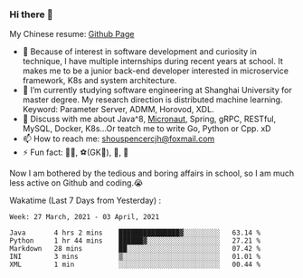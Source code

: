 ### Hi there 👋

My Chinese resume: [Github Page](https://spencercjh.github.io/resume/)

- 🔭 Because of interest in software development and curiosity in technique, I have multiple internships during recent years at school. It makes me to be a junior back-end developer interested in microservice framework, K8s and system architecture.
- 🌱 I’m currently studying software engineering at Shanghai University for master degree. My research direction is distributed machine learning. Keyword: Parameter Server, ADMM, Horovod, XDL.
- 💬 Discuss with me about Java^8, [Micronaut](http://micronaut.io/), Spring, gRPC, RESTful, MySQL, Docker, K8s...Or teatch me to write Go, Python or Cpp. xD
- 📫 How to reach me: shouspencercjh@foxmail.com
- ⚡ Fun fact: 🚴‍♂️, ⚽(GK🥅), 🏓, 🏸

Now I am bothered by the tedious and boring affairs in school, so I am much less active on Github and coding.😭

Wakatime (Last 7 Days from Yesterday) :

<!--START_SECTION:waka-->
```text
Week: 27 March, 2021 - 03 April, 2021

Java       4 hrs 2 mins    ███████████████▓░░░░░░░░░   63.14 % 
Python     1 hr 44 mins    ██████▓░░░░░░░░░░░░░░░░░░   27.21 % 
Markdown   28 mins         ██░░░░░░░░░░░░░░░░░░░░░░░   07.42 % 
INI        3 mins          ▒░░░░░░░░░░░░░░░░░░░░░░░░   01.01 % 
XML        1 min           ░░░░░░░░░░░░░░░░░░░░░░░░░   00.44 % 
```
<!--END_SECTION:waka-->
